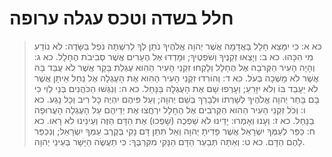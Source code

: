 # חלל בשדה וטכס עגלה ערופה

> כא א: כִּי יִמָּצֵא חָלָל בָּאֲדָמָה אֲשֶׁר יְהוָה אֱלֹהֶיךָ נֹתֵן לְךָ לְרִשְׁתָּהּ נֹפֵל בַּשָּׂדֶה:  לֹא נוֹדַע מִי הִכָּהוּ.
> כא ב: וְיָצְאוּ זְקֵנֶיךָ וְשֹׁפְטֶיךָ; וּמָדְדוּ אֶל הֶעָרִים אֲשֶׁר סְבִיבֹת הֶחָלָל.
> כא ג: וְהָיָה הָעִיר הַקְּרֹבָה אֶל הֶחָלָל וְלָקְחוּ זִקְנֵי הָעִיר הַהִוא עֶגְלַת בָּקָר אֲשֶׁר לֹא עֻבַּד בָּהּ אֲשֶׁר לֹא מָשְׁכָה בְּעֹל.
> כא ד: וְהוֹרִדוּ זִקְנֵי הָעִיר הַהִוא אֶת הָעֶגְלָה אֶל נַחַל אֵיתָן אֲשֶׁר לֹא יֵעָבֵד בּוֹ וְלֹא יִזָּרֵעַ; וְעָרְפוּ שָׁם אֶת הָעֶגְלָה בַּנָּחַל.
> כא ה: וְנִגְּשׁוּ הַכֹּהֲנִים בְּנֵי לֵוִי כִּי בָם בָּחַר יְהוָה אֱלֹהֶיךָ לְשָׁרְתוֹ וּלְבָרֵךְ בְּשֵׁם יְהוָה; וְעַל פִּיהֶם יִהְיֶה כָּל רִיב וְכָל נָגַע.
> כא ו: וְכֹל זִקְנֵי הָעִיר הַהִוא הַקְּרֹבִים אֶל הֶחָלָל יִרְחֲצוּ אֶת יְדֵיהֶם עַל הָעֶגְלָה הָעֲרוּפָה בַנָּחַל.
> כא ז: וְעָנוּ וְאָמְרוּ:  יָדֵינוּ לֹא שָׁפְכֻה (שָׁפְכוּ) אֶת הַדָּם הַזֶּה וְעֵינֵינוּ לֹא רָאוּ.
> כא ח: כַּפֵּר לְעַמְּךָ יִשְׂרָאֵל אֲשֶׁר פָּדִיתָ יְהוָה וְאַל תִּתֵּן דָּם נָקִי בְּקֶרֶב עַמְּךָ יִשְׂרָאֵל; וְנִכַּפֵּר לָהֶם הַדָּם.
> כא ט: וְאַתָּה תְּבַעֵר הַדָּם הַנָּקִי מִקִּרְבֶּךָ:  כִּי תַעֲשֶׂה הַיָּשָׁר בְּעֵינֵי יְהוָה.
 

